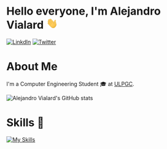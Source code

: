 # **Hello everyone, I'm Alejandro Vialard** <img src="https://raw.githubusercontent.com/ABSphreak/ABSphreak/master/gifs/Hi.gif" width="30px">


[![LinkdIn](https://img.shields.io/badge/-LinkedIn-blue?style=flat&logo=linkedin)](https://www.linkedin.com/in/alejandro-vialard-santana-a5a3b2226/)
[![Twitter](https://img.shields.io/badge/-Twitter-blue?style=flat&logo=twitter&logoColor=white)](https://twitter.com/alex_vs7)

# About Me
I'm a Computer Engineering Student 🎓 at [ULPGC](https://www.ulpgc.es). 

![Alejandro Vialard's GitHub stats](https://github-readme-stats.vercel.app/api/?username=alejandrovialardsantana&count_private=true&theme=tokyonight&showicons=true)

# Skills 🚀
[![My Skills](https://skills.thijs.gg/icons?i=java,python,html,css,javascript,git&theme=dark)](https://skills.thijs.gg)

